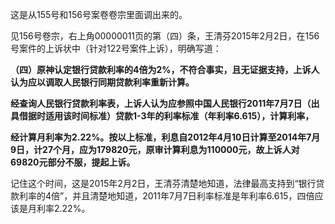 这是从155号和156号案卷卷宗里面调出来的。

见156号卷宗，右上角00000011页的第（四）条，王清芬2015年2月2日，在156号案件的上诉状中（针对122号案件上诉），明确写道：

**（四）原神认定银行贷款利率的4倍为2%，不符合事实，且无证据支持，上诉人认为应以调取人民银行同期贷款利率重新计算。**

**经查询人民银行贷款利率表，上诉人认为应参照中国人民银行2011年7月7日（出具借据时适用该时间标准）贷款1-3年的利率标准（年利率6.615），计算利率，**

**经计算月利率为2.22%。按以上标准，利息自2012年4月10日计算至2014年7月9日，计27个月，应为179820元，原审计算利息为110000元，故上诉人对69820元部分不服，提起上诉。**

记住这个时间，这是2015年2月2日，王清芬清楚地知道，法律最高支持到“银行贷款利率的4倍”，并且清楚地知道，2011年7月7日利率标准是年利率6.615，四倍应该是月利率2.22%。